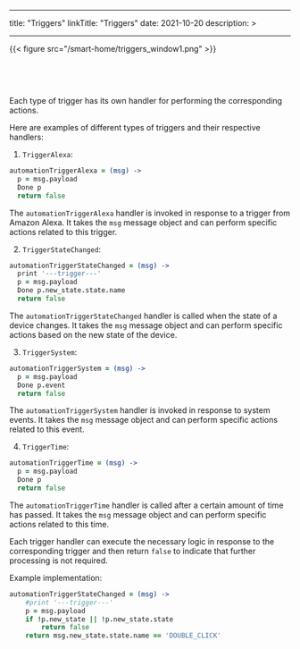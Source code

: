
---
title: "Triggers"
linkTitle: "Triggers"
date: 2021-10-20
description: >
  
---

{{< figure src="/smart-home/triggers_window1.png" >}}

&nbsp;

&nbsp;

Each type of trigger has its own handler for performing the corresponding actions.

Here are examples of different types of triggers and their respective handlers:

1. `TriggerAlexa`:
```coffeescript
automationTriggerAlexa = (msg) ->
  p = msg.payload
  Done p
  return false
```
The `automationTriggerAlexa` handler is invoked in response to a trigger from Amazon Alexa. It takes the `msg` message object and can perform specific actions related to this trigger.

2. `TriggerStateChanged`:
```coffeescript
automationTriggerStateChanged = (msg) ->
  print '---trigger---'
  p = msg.payload
  Done p.new_state.state.name
  return false
```
The `automationTriggerStateChanged` handler is called when the state of a device changes. It takes the `msg` message object and can perform specific actions based on the new state of the device.

3. `TriggerSystem`:
```coffeescript
automationTriggerSystem = (msg) ->
  p = msg.payload
  Done p.event
  return false
```
The `automationTriggerSystem` handler is invoked in response to system events. It takes the `msg` message object and can perform specific actions related to this event.

4. `TriggerTime`:
```coffeescript
automationTriggerTime = (msg) ->
  p = msg.payload
  Done p
  return false
```
The `automationTriggerTime` handler is called after a certain amount of time has passed. It takes the `msg` message object and can perform specific actions related to this time.

Each trigger handler can execute the necessary logic in response to the corresponding trigger and then return `false` to indicate that further processing is not required.

Example implementation:

```coffeescript
automationTriggerStateChanged = (msg) ->
    #print '---trigger---'
    p = msg.payload
    if !p.new_state || !p.new_state.state
        return false
    return msg.new_state.state.name == 'DOUBLE_CLICK'
```
